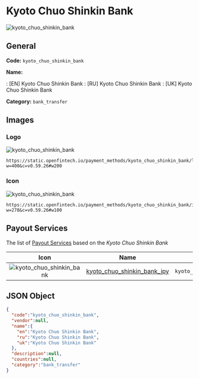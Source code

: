 
# Kyoto Chuo Shinkin Bank 
![kyoto_chuo_shinkin_bank](https://static.openfintech.io/payment_methods/kyoto_chuo_shinkin_bank/logo.svg?w=400&c=v0.59.26#w200)  

## General 
**Code:** `kyoto_chuo_shinkin_bank` 
 
**Name:** 
 
:	[EN] Kyoto Chuo Shinkin Bank 
:	[RU] Kyoto Chuo Shinkin Bank 
:	[UK] Kyoto Chuo Shinkin Bank 
 
**Category:** `bank_transfer` 
 

## Images 

### Logo 
![kyoto_chuo_shinkin_bank](https://static.openfintech.io/payment_methods/kyoto_chuo_shinkin_bank/logo.svg?w=400&c=v0.59.26#w200)  

```
https://static.openfintech.io/payment_methods/kyoto_chuo_shinkin_bank/logo.svg?w=400&c=v0.59.26#w200
```  

### Icon 
![kyoto_chuo_shinkin_bank](https://static.openfintech.io/payment_methods/kyoto_chuo_shinkin_bank/icon.svg?w=278&c=v0.59.26#w100)  

```
https://static.openfintech.io/payment_methods/kyoto_chuo_shinkin_bank/icon.svg?w=278&c=v0.59.26#w100
```  

## Payout Services 
 
The list of [Payout Services](/payout-services/) based on the _Kyoto Chuo Shinkin Bank_ 

|Icon|Name|Code| 
|:---:|:---:|:---:| 
|![kyoto_chuo_shinkin_bank](https://static.openfintech.io/payout_methods/kyoto_chuo_shinkin_bank/icon.svg?w=278&c=v0.59.26#w40) |[kyoto_chuo_shinkin_bank_jpy](/payout-services/kyoto_chuo_shinkin_bank_jpy/)|`kyoto_chuo_shinkin_bank_jpy`| 
 

## JSON Object 

```json
{
  "code":"kyoto_chuo_shinkin_bank",
  "vendor":null,
  "name":{
    "en":"Kyoto Chuo Shinkin Bank",
    "ru":"Kyoto Chuo Shinkin Bank",
    "uk":"Kyoto Chuo Shinkin Bank"
  },
  "description":null,
  "countries":null,
  "category":"bank_transfer"
}
```  
